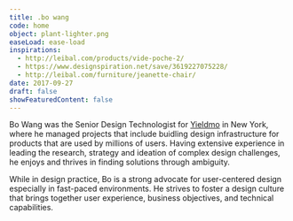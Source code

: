 ```yaml
---
title: .bo wang
code: home
object: plant-lighter.png
easeLoad: ease-load
inspirations:
  - http://leibal.com/products/vide-poche-2/
  - https://www.designspiration.net/save/3619227075228/
  - http://leibal.com/furniture/jeanette-chair/
date: 2017-09-27
draft: false
showFeaturedContent: false
---
```


Bo Wang was the Senior Design Technologist for [Yieldmo](https://en.wikipedia.org/wiki/Yieldmo) in New York, where he managed projects that include buidling design infrastructure for products that are used by millions of users. <span>Having extensive experience in leading the research, strategy and ideation of complex design challenges, he enjoys and thrives in finding solutions through ambiguity.</span>

While in design practice, Bo is a strong advocate for user-centered design especially in fast-paced environments. He strives to foster a design culture that brings together user experience, business objectives, and technical capabilities.
